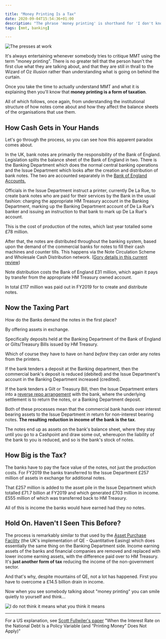 ```yaml
---

title: "Money Printing Is a Tax"
date: 2020-09-04T15:54:36+01:00
description: "The phrase 'money printing' is shorthand for 'I don't know what I'm talking about'"
tags: [mmt, banking]

---
```


![The presses at work](images/Money-3.png)

It's always entertaining whenever somebody tries to critique MMT using the
term "money printing".  There is no greater tell that the person hasn't
the first clue what they are talking about, and that they are still in thrall
to the Wizard of Oz illusion rather than understanding what is going on
behind the curtain.

Once you take the time to actually understand MMT and what it is explaining
then you'll know that **money printing is a form of taxation**.

All of which follows, once again, from understanding the institutional
structure of how notes come about and how they affect the balance sheets
of the organisations that use them.

## How Cash Gets in Your Hands

Let's go through the process, so you can see how this apparent paradox
comes about.

In the UK, bank notes are primarily the responsibility of the Bank of
England. Legislation splits the balance sheet of the Bank of England in
two. There is the Banking Department which does the normal central banking
operations and the Issue Department which looks after the creation and
distribution of bank notes. The two are accounted separately in the
[Bank of England Accounts.][1]

Officials in the Issue Department instruct a printer, currently De La
Rue, to create bank notes who are paid for their services by the Bank in
the usual fashion: charging the appropriate HM Treasury account in the
Banking Department, marking up the Banking Department account of De La
Rue's banker and issuing an instruction to that bank to mark up De La
Rue's account.

This is the cost of production of the notes, which last year totalled
some £78 million.

After that, the notes are distributed throughout the banking system,
based upon the demand of the commercial banks for notes to fill their
cash machines and counter tills. This happens via the Note Circulation
Scheme and Wholesale Cash Distribution network. ([Gory details in this
current review][2])

Note distribution costs the Bank of England £31 million, which again
it pays by transfer from the appropriate HM Treasury owned account.

In total £117 million was paid out in FY2019 for to create and distribute
notes.

## Now the Taxing Part

How do the Banks demand the notes in the first place?

By offering assets in exchange. 

Specifically deposits held at the Banking Department of the Bank of
England or Gilts/Treasury Bills issued by HM Treasury.

Which of course they have to have on hand *before* they can order any
notes from the printers.

If the bank tenders a deposit at the Banking department, then the
commercial bank's deposit is reduced (debited) and the Issue Department's
account in the Banking Department increased (credited).

If the bank tenders a Gilt or Treasury Bill, then the Issue Department
enters into a [reverse repo arrangement][3] with the bank, where the
underlying settlement is to return the notes, or a Banking Department
deposit.

Both of these processes mean that the commercial bank hands over interest
bearing assets to the Issue Department in return for non-interest bearing
notes. **The resulting reduction in income of the bank is the tax**.

The notes end up as assets on the bank's balance sheet, where they stay
until you go to a Cashpoint and draw some out, whereupon the liability of
the bank to you is reduced, and so is the bank's stock of notes.

## How Big is the Tax?

The banks have to pay the face value of the notes, not just the production
costs. For FY2019 the banks transferred to the Issue Department £257
million of assets in exchange for additional notes.

That £257 million is added to the asset pile in the Issue Department
which totalled £71.7 billion at FY2019 and which generated £703 million
in income. £555 million of which was transferred back to HM Treasury. 

All of this is income the banks would have earned had they no notes.

## Hold On. Haven't I Seen This Before?

The process is remarkably similar to that used by the [Asset Purchase
Facility][4] (the UK's implementation of QE - Quantitative Easing)
which does essentially the same thing on the Banking Department side.
Income earning assets of the banks and financial companies are removed
and replaced with lower income earning assets, with the difference paid
over to HM Treasury.  It's **just another form of tax** reducing the
income of the non-government sector.

And that's why, despite mountains of QE, not a lot has happened. First
you have to overcome a £14.5 billion drain in income. 

Now when you see somebody talking about "money printing" you can smile
quietly to yourself and think...

![I do not think it means what you think it means](images/i-do-not-think-it-means.jpg)

---

For a US explanation, see [Scott Fullwiler's paper][5] "When the Interest
Rate on the National Debt Is a Policy Variable (and “Printing Money”
Does Not Apply)"

[1]: https://www.bankofengland.co.uk/-/media/boe/files/annual-report/2020/boe-2020.pdf
[2]: https://www.bankofengland.co.uk/-/media/boe/files/paper/2020/consultation-on-the-future-of-the-uks-wholesale-cash-distribution-model.pdf
[3]: https://www.investopedia.com/ask/answers/041615/what-difference-between-repurchase-agreement-and-reverse-repurchase-agreement.asp
[4]: https://www.bankofengland.co.uk/-/media/boe/files/asset-purchase-facility/2020/annual-report-2020.pdf
[5]: https://doi.org/10.1111/pbaf.12249

